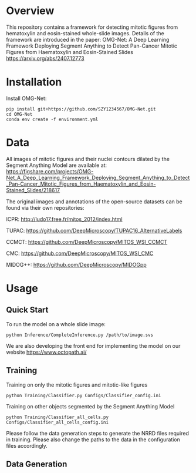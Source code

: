 # Overview

This repository contains a framework for detecting mitotic figures from hematoxylin and eosin-stained whole-slide images. Details of the framework are introduced in the paper: OMG-Net: A Deep Learning Framework Deploying Segment Anything to Detect Pan-Cancer Mitotic Figures from Haematoxylin and Eosin-Stained Slides https://arxiv.org/abs/2407.12773

# Installation

Install OMG-Net:

```
pip install git+https://github.com/SZY1234567/OMG-Net.git
cd OMG-Net
conda env create -f environment.yml
```

# Data
All images of mitotic figures and their nuclei contours dilated by the Segment Anything Model are available at:
https://figshare.com/projects/OMG-Net_A_Deep_Learning_Framework_Deploying_Segment_Anything_to_Detect_Pan-Cancer_Mitotic_Figures_from_Haematoxylin_and_Eosin-Stained_Slides/218617

The original images and annotations of the open-source datasets can be found via their own repositories:

ICPR: http://ludo17.free.fr/mitos_2012/index.html

TUPAC: https://github.com/DeepMicroscopy/TUPAC16_AlternativeLabels

CCMCT: https://github.com/DeepMicroscopy/MITOS_WSI_CCMCT

CMC: https://github.com/DeepMicroscopy/MITOS_WSI_CMC

MIDOG++: https://github.com/DeepMicroscopy/MIDOGpp 



# Usage
## Quick Start
To run the model on a whole slide image:
```
python Inference/CompleteInference.py /path/to/image.svs
```
We are also developing the front end for implementing the model on our website https://www.octopath.ai/
## Training 
Training on only the mitotic figures and mitotic-like figures
```
python Training/Classifier.py Configs/Classifier_config.ini
```
Training on other objects segmented by the Segment Anything Model
```
python Training/Classifier_all_cells.py Configs/Classifier_all_cells_config.ini
```

Please follow the data generation steps to generate the NRRD files required in training. 
Please also change the paths to the data in the configuration files accordingly.

## Data Generation


